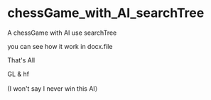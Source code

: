 # chessGame_with_AI_searchTree

A chessGame with AI use searchTree

you can see how it work in docx.file

That's All

GL & hf

(I won't say I never win this AI）
